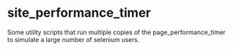 # site_performance_timer

Some utility scripts that run multiple copies of the page_performance_timer to simulate
a large number of selenium users.
